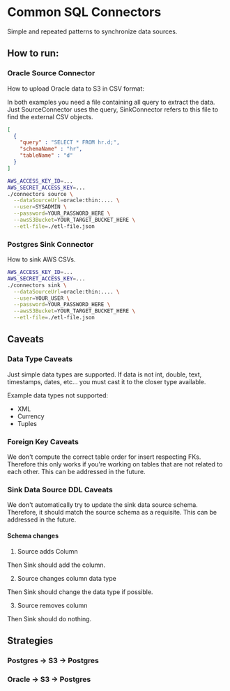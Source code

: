# Common SQL Connectors

Simple and repeated patterns to synchronize data sources.

## How to run:

### Oracle Source Connector

How to upload Oracle data to S3 in CSV format:

In both examples you need a file containing all query to extract the data.
Just SourceConnector uses the query, SinkConnector refers to this file to 
find the external CSV objects.

```json
[
  {
    "query" : "SELECT * FROM hr.d;",
    "schemaName" : "hr",
    "tableName" : "d"
  }
]
```

```bash
AWS_ACCESS_KEY_ID=...
AWS_SECRET_ACCESS_KEY=...
./connectors source \
  --dataSourceUrl=oracle:thin:.... \
  --user=SYSADMIN \
  --password=YOUR_PASSWORD_HERE \
  --awsS3Bucket=YOUR_TARGET_BUCKET_HERE \
  --etl-file=./etl-file.json
```

### Postgres Sink Connector

How to sink AWS CSVs.

```bash
AWS_ACCESS_KEY_ID=...
AWS_SECRET_ACCESS_KEY=...
./connectors sink \
  --dataSourceUrl=oracle:thin:.... \
  --user=YOUR_USER \
  --password=YOUR_PASSWORD_HERE \
  --awsS3Bucket=YOUR_TARGET_BUCKET_HERE \
  --etl-file=./etl-file.json
```

## Caveats

### Data Type Caveats

Just simple data types are supported. If data is not int, double, text, timestamps, dates, etc...
you must cast it to the closer type available.

Example data types not supported:
- XML
- Currency
- Tuples

### Foreign Key Caveats

We don't compute the correct table order for insert respecting FKs. Therefore this
only works if you're working on tables that are not related to each other.
This can be addressed in the future.

### Sink Data Source DDL Caveats

We don't automatically try to update the sink data source schema. Therefore, it should
match the source schema as a requisite.
This can be addressed in the future.

#### Schema changes

1. Source adds Column

Then Sink should add the column.

2. Source changes column data type

Then Sink should change the data type if possible.

3. Source removes column

Then Sink should do nothing.

## Strategies

### Postgres -> S3 -> Postgres


### Oracle -> S3 -> Postgres